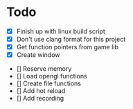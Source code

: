 # Todo

 - [X] Finish up with linux build script
 - [X] Don't use clang format for this project
 - [X] Get function pointers from game lib
 - [X] Create window
 - [] Reserve memory
 - [] Load opengl functions
 - [] Create file functions
 - [] Add hot reload
 - [] Add recording